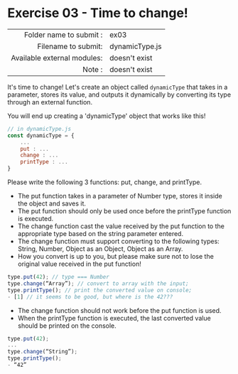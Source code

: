 # Exercise 03 - Time to change!

|								|                   |
| -----------------------------:| ----------------- |
|   Folder name to submit :     |  ex03             |
|   Filename to submit:		    |  dynamicType.js   |
|   Available external modules: |  doesn't exist    |
|   Note :						|  doesn't exist	|


It's time to change! Let's create an object called `dynamicType` that takes in a parameter, stores its value, and outputs it dynamically by converting its type through an external function.

You will end up creating a 'dynamicType' object that works like this!

```javascript
// in dynamicType.js
const dynamicType = {
    ...
    put : ...
    change : ...
    printType : ...
}
```
Please write the following 3 functions: put, change, and printType.
- The put function takes in a parameter of Number type, stores it inside the object and saves it.
- The put function should only be used once before the printType function is executed.
- The change function cast the value received by the put function to the appropriate type based on the string parameter entered.
- The change function must support converting to the following types: String, Number, Object as an Object, Object as an Array.
- How you convert is up to you, but please make sure not to lose the original value received in the put function!

```javascript
type.put(42); // type === Number
type.change(“Array”); // convert to array with the input;
type.printType(); // print the converted value on console;
- [1] // it seems to be good, but where is the 42???
```
- The change function should not work before the put function is used.
- When the printType function is executed, the last converted value should be printed on the console.

```javascript
type.put(42);
...
type.change(“String”);
type.printType();	
- “42”
```

